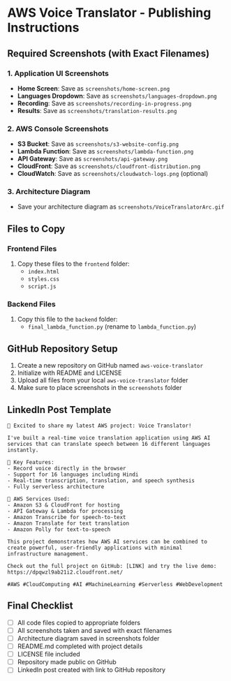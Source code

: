 # AWS Voice Translator - Publishing Instructions

## Required Screenshots (with Exact Filenames)

### 1. Application UI Screenshots
- **Home Screen**: Save as `screenshots/home-screen.png`
- **Languages Dropdown**: Save as `screenshots/languages-dropdown.png`
- **Recording**: Save as `screenshots/recording-in-progress.png`
- **Results**: Save as `screenshots/translation-results.png`

### 2. AWS Console Screenshots
- **S3 Bucket**: Save as `screenshots/s3-website-config.png`
- **Lambda Function**: Save as `screenshots/lambda-function.png`
- **API Gateway**: Save as `screenshots/api-gateway.png`
- **CloudFront**: Save as `screenshots/cloudfront-distribution.png`
- **CloudWatch**: Save as `screenshots/cloudwatch-logs.png` (optional)

### 3. Architecture Diagram
- Save your architecture diagram as `screenshots/VoiceTranslatorArc.gif`

## Files to Copy

### Frontend Files
1. Copy these files to the `frontend` folder:
   - `index.html`
   - `styles.css`
   - `script.js`

### Backend Files
1. Copy this file to the `backend` folder:
   - `final_lambda_function.py` (rename to `lambda_function.py`)

## GitHub Repository Setup

1. Create a new repository on GitHub named `aws-voice-translator`
2. Initialize with README and LICENSE
3. Upload all files from your local `aws-voice-translator` folder
4. Make sure to place screenshots in the `screenshots` folder

## LinkedIn Post Template

```
🚀 Excited to share my latest AWS project: Voice Translator!

I've built a real-time voice translation application using AWS AI services that can translate speech between 16 different languages instantly.

🔹 Key Features:
- Record voice directly in the browser
- Support for 16 languages including Hindi
- Real-time transcription, translation, and speech synthesis
- Fully serverless architecture

🔹 AWS Services Used:
- Amazon S3 & CloudFront for hosting
- API Gateway & Lambda for processing
- Amazon Transcribe for speech-to-text
- Amazon Translate for text translation
- Amazon Polly for text-to-speech

This project demonstrates how AWS AI services can be combined to create powerful, user-friendly applications with minimal infrastructure management.

Check out the full project on GitHub: [LINK] and try the live demo: https://dpqwzl9ab21i2.cloudfront.net/

#AWS #CloudComputing #AI #MachineLearning #Serverless #WebDevelopment
```

## Final Checklist

- [ ] All code files copied to appropriate folders
- [ ] All screenshots taken and saved with exact filenames
- [ ] Architecture diagram saved in screenshots folder
- [ ] README.md completed with project details
- [ ] LICENSE file included
- [ ] Repository made public on GitHub
- [ ] LinkedIn post created with link to GitHub repository